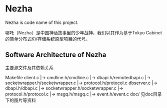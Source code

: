 Nezha
=====

Nezha is code name of this project.

哪吒（Nezha）是中国神话故事里的少年战神，我们以其作为基于Tokyo Cabinet的简单分布式KV存储系统原型项目的代号。

Software Architecture of Nezha
------------------------------

主要源文件及其依赖关系

Makefile
client.c 
    |-> cmdline.h/cmdline.c 
                |-> dbapi.h/remotedbapi.c 
                            |-> socketwrapper.h/socketwrapper.c
                            |-> protocol.h/protocol.c
dbserver.c 
    |-> dbapi.h/dbapi.c
    |-> socketwrapper.h/socketwrapper.c
    |-> protocol.h/protocol.c
    |-> msgq.h/msgq.c
    |-> event.h/event.c
doc/
见doc目录下的图片等资料